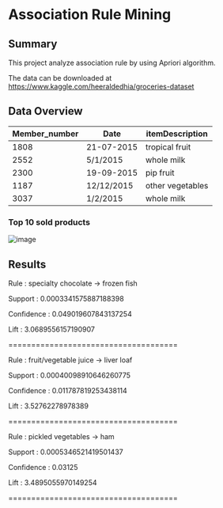 # Association Rule Mining

## Summary

This project analyze association rule by using Apriori algorithm.

The data can be downloaded at https://www.kaggle.com/heeraldedhia/groceries-dataset

## Data Overview

| Member_number | Date       | itemDescription  |
|---------------|------------|------------------|
| 1808          | 21-07-2015 | tropical fruit   |
| 2552          | 5/1/2015   | whole milk       |
| 2300          | 19-09-2015 | pip fruit        |
| 1187          | 12/12/2015 | other vegetables |
| 3037          | 1/2/2015   | whole milk       |

### Top 10 sold products

![image](https://github.com/samueljsluo/MarketBasketAnalysis/blob/main/data/top10.png)

## Results
	
Rule :  specialty chocolate  -> frozen fish

Support :  0.0003341575887188398

Confidence :  0.049019607843137254

Lift :  3.0689556157190907

=====================================

Rule :  fruit/vegetable juice  -> liver loaf

Support :  0.00040098910646260775

Confidence :  0.011787819253438114

Lift :  3.52762278978389

=====================================

Rule :  pickled vegetables  -> ham

Support :  0.0005346521419501437

Confidence :  0.03125

Lift :  3.4895055970149254

=====================================